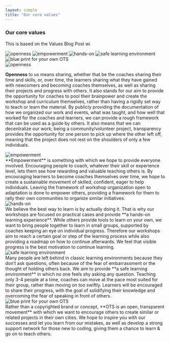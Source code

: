 ```yaml
---
layout: simple
title: "Our core values"
---
```


### Our core values

This is based on the Values Blog Post wi<a href="blog.opentechschool.org/2012/07/what-is-opentechschool.html"></a>

<div class="otsicon list">
<img alt="openness" border="0" src="http://4.bp.blogspot.com/-dxNiI-vTpa0/T_6aLdYWLfI/AAAAAAAALM8/ZOHBVyeyDXo/s200/openness_2276.png" title="openness">

<img alt="empowerment" border="0" src="http://3.bp.blogspot.com/-brnwBq7TNOg/T_6aJu0b7NI/AAAAAAAALMY/9HP4-Wm8tpA/s320/empowerment_758.png" title="empowerment">

<img alt="hands-on" src="http://4.bp.blogspot.com/-8VXGGN6QTeA/T_6aKMq_TdI/AAAAAAAALMg/IV6gAD56bzQ/s1600/laptop_1999.png" title="hands-on">

<img alt="safe learning environment" border="0" src="http://4.bp.blogspot.com/-jZiyqbPa04I/T_6aJ3ouR0I/AAAAAAAALMc/iFwj1nwxYCA/s1600/house_care_1570.png" title="safe learning environment">

<img alt="blue print for your own OTS" border="0" src="http://2.bp.blogspot.com/-RQH_cjcyudI/T_6aJEAxIkI/AAAAAAAALMQ/I29HnkaP0yo/s1600/blueprint_1050.png" title="blue print for your own OTS">
</div>


<div class="otsicon">
<img alt="openness" border="0" src="http://4.bp.blogspot.com/-dxNiI-vTpa0/T_6aLdYWLfI/AAAAAAAALM8/ZOHBVyeyDXo/s200/openness_2276.png" title="openness">
</div>

**Openness** to us means sharing, whether that be the coaches sharing their time and skills, or, over time, the learners sharing what they have gained with newcomers and becoming coaches themselves, as well as sharing their projects and progress with others. It also stands for our aim to provide the opportunity for coaches to pool their brainpower and create the workshop and curriculum themselves, rather than having a rigidly set way to teach or learn the material. By publicly providing the documentation of how we organized our work and events, what was taught, and how well that worked for the coaches and learners, we can provide a rough framework that can be used as a guide by others. It also means that we can decentralize our work; being a community/volunteer project, transparency provides the opportunity for one person to pick up where the other left off, meaning that the project does not rest on the shoulders of only a few individuals.


<div class="otsicon">
<img alt="empowerment" border="0" src="http://3.bp.blogspot.com/-brnwBq7TNOg/T_6aJu0b7NI/AAAAAAAALMY/9HP4-Wm8tpA/s320/empowerment_758.png" title="empowerment">
</div>
**Empowerment** is something with which we hope to provide everyone involved. Encouraging people to coach, whatever their skill or experience level, lets them see how rewarding and valuable teaching others is. By encouraging learners to become coaches themselves over time, we hope to create a sustainable movement of skilled, confident, eager to help individuals. Leaving the framework of workshop organization open to adaptation is done to empower others, providing a framework for them to rally their own communities to organize similar initiatives.


<div class="otsicon">
<img alt="hands-on" src="http://4.bp.blogspot.com/-8VXGGN6QTeA/T_6aKMq_TdI/AAAAAAAALMg/IV6gAD56bzQ/s1600/laptop_1999.png" title="hands-on">
</div>
We believe the best way to learn is by actually doing it. That is why our workshops are focused on practical cases and provide **a hands-on learning experience**. While others provide tools to learn on your own, we want to bring people together to learn in small groups, supported by coaches keeping an eye on individual progress. Therefore our workshops aim to reach a certain goal or step of the learning process while also providing a roadmap on how to continue afterwards. We feel that visible progress is the best motivation to continue learning.

<div class="otsicon">
<img alt="safe learning environment" border="0" src="http://4.bp.blogspot.com/-jZiyqbPa04I/T_6aJ3ouR0I/AAAAAAAALMc/iFwj1nwxYCA/s1600/house_care_1570.png" title="safe learning environment">
</div>
Many people are left behind in classic learning environments because they don’t ask questions, often because of the fear of embarrassment or the thought of holding others back. We aim to provide **a safe learning environment** in which no one feels shy asking any question. Teaching only 3-4 people at a time, coaches can move at the pace most suited for their group, rather than moving on too swiftly. Learners will be encouraged to share their progress, with the goal of solidifying their knowledge and overcoming the fear of speaking in front of others.


<div class="otsicon">
<img alt="blue print for your own OTS" border="0" src="http://2.bp.blogspot.com/-RQH_cjcyudI/T_6aJEAxIkI/AAAAAAAALMQ/I29HnkaP0yo/s1600/blueprint_1050.png" title="blue print for your own OTS"></div>
Rather than a copyrighted brand or concept, **OTS is an open, transparent movement** with which we want to encourage others to create similar or related projects in their own cities. We hope to inspire you with our successes and let you learn from our mistakes, as well as develop a strong support network for those new to coding, giving them a chance to learn &amp; go on to teach others.